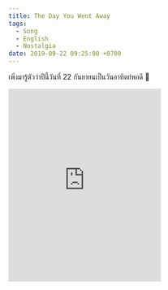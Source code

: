 ```yaml
---
title: The Day You Went Away
tags:
  - Song
  - English
  - Nostalgia
date: 2019-09-22 09:25:00 +0700
---
```


เพิ่งมารู้ตัวว่าปีนี้วันที่ 22 กันยายนเป็นวันอาทิตย์พอดี 🤗

<iframe src="https://open.spotify.com/embed/track/1rYYJVlUV2EcgehVUnwJvy" width="300" height="380" frameborder="0" allowtransparency="true" allow="encrypted-media"></iframe>
